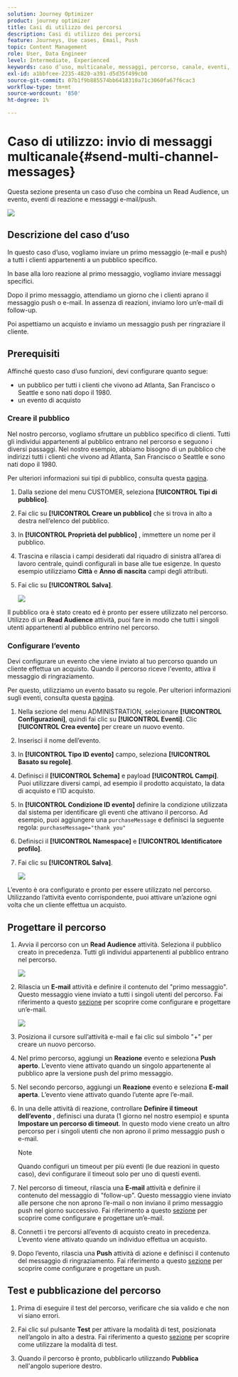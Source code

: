```yaml
---
solution: Journey Optimizer
product: journey optimizer
title: Casi di utilizzo dei percorsi
description: Casi di utilizzo dei percorsi
feature: Journeys, Use cases, Email, Push
topic: Content Management
role: User, Data Engineer
level: Intermediate, Experienced
keywords: caso d’uso, multicanale, messaggi, percorso, canale, eventi, push
exl-id: a1bbfcee-2235-4820-a391-d5d35f499cb0
source-git-commit: 07b1f9b885574bb6418310a71c3060fa67f6cac3
workflow-type: tm+mt
source-wordcount: '850'
ht-degree: 1%

---
```


# Caso di utilizzo: invio di messaggi multicanale{#send-multi-channel-messages}

Questa sezione presenta un caso d’uso che combina un Read Audience, un evento, eventi di reazione e messaggi e-mail/push.

![](assets/jo-uc1.png)

## Descrizione del caso d’uso

In questo caso d’uso, vogliamo inviare un primo messaggio (e-mail e push) a tutti i clienti appartenenti a un pubblico specifico.

In base alla loro reazione al primo messaggio, vogliamo inviare messaggi specifici.

Dopo il primo messaggio, attendiamo un giorno che i clienti aprano il messaggio push o e-mail. In assenza di reazioni, inviamo loro un’e-mail di follow-up.

Poi aspettiamo un acquisto e inviamo un messaggio push per ringraziare il cliente.

## Prerequisiti

Affinché questo caso d’uso funzioni, devi configurare quanto segue:

* un pubblico per tutti i clienti che vivono ad Atlanta, San Francisco o Seattle e sono nati dopo il 1980.
* un evento di acquisto

### Creare il pubblico

Nel nostro percorso, vogliamo sfruttare un pubblico specifico di clienti. Tutti gli individui appartenenti al pubblico entrano nel percorso e seguono i diversi passaggi. Nel nostro esempio, abbiamo bisogno di un pubblico che indirizzi tutti i clienti che vivono ad Atlanta, San Francisco o Seattle e sono nati dopo il 1980.

Per ulteriori informazioni sui tipi di pubblico, consulta questa [pagina](../audience/about-audiences.md).

1. Dalla sezione del menu CUSTOMER, seleziona **[!UICONTROL Tipi di pubblico]**.

1. Fai clic su **[!UICONTROL Creare un pubblico]** che si trova in alto a destra nell’elenco del pubblico.

1. In **[!UICONTROL Proprietà del pubblico]** , immettere un nome per il pubblico.

1. Trascina e rilascia i campi desiderati dal riquadro di sinistra all’area di lavoro centrale, quindi configurali in base alle tue esigenze. In questo esempio utilizziamo **Città** e **Anno di nascita** campi degli attributi.

1. Fai clic su **[!UICONTROL Salva]**.

   ![](assets/add-attributes.png)

Il pubblico ora è stato creato ed è pronto per essere utilizzato nel percorso. Utilizzo di un **Read Audience** attività, puoi fare in modo che tutti i singoli utenti appartenenti al pubblico entrino nel percorso.

### Configurare l’evento

Devi configurare un evento che viene inviato al tuo percorso quando un cliente effettua un acquisto. Quando il percorso riceve l&#39;evento, attiva il messaggio di ringraziamento.

Per questo, utilizziamo un evento basato su regole. Per ulteriori informazioni sugli eventi, consulta questa [pagina](../event/about-events.md).

1. Nella sezione del menu ADMINISTRATION, selezionare **[!UICONTROL Configurazioni]**, quindi fai clic su **[!UICONTROL Eventi]**. Clic **[!UICONTROL Crea evento]** per creare un nuovo evento.

1. Inserisci il nome dell’evento.

1. In **[!UICONTROL Tipo ID evento]** campo, seleziona **[!UICONTROL Basato su regole]**.

1. Definisci il **[!UICONTROL Schema]** e payload **[!UICONTROL Campi]**. Puoi utilizzare diversi campi, ad esempio il prodotto acquistato, la data di acquisto e l’ID acquisto.

1. In **[!UICONTROL Condizione ID evento]** definire la condizione utilizzata dal sistema per identificare gli eventi che attivano il percorso. Ad esempio, puoi aggiungere una `purchaseMessage` e definisci la seguente regola: `purchaseMessage="thank you"`

1. Definisci il **[!UICONTROL Namespace]** e **[!UICONTROL Identificatore profilo]**.

1. Fai clic su **[!UICONTROL Salva]**.

   ![](assets/jo-uc2.png)

L’evento è ora configurato e pronto per essere utilizzato nel percorso. Utilizzando l’attività evento corrispondente, puoi attivare un’azione ogni volta che un cliente effettua un acquisto.

## Progettare il percorso

1. Avvia il percorso con un **Read Audience** attività. Seleziona il pubblico creato in precedenza. Tutti gli individui appartenenti al pubblico entrano nel percorso.

   ![](assets/jo-uc4.png)

1. Rilascia un **E-mail** attività e definire il contenuto del &quot;primo messaggio&quot;. Questo messaggio viene inviato a tutti i singoli utenti del percorso. Fai riferimento a questo [sezione](../email/create-email.md) per scoprire come configurare e progettare un’e-mail.

   ![](assets/jo-uc5.png)

1. Posiziona il cursore sull’attività e-mail e fai clic sul simbolo &quot;+&quot; per creare un nuovo percorso.

1. Nel primo percorso, aggiungi un **Reazione** evento e seleziona **Push aperto**. L’evento viene attivato quando un singolo appartenente al pubblico apre la versione push del primo messaggio.

1. Nel secondo percorso, aggiungi un **Reazione** evento e seleziona **E-mail aperta**. L’evento viene attivato quando l’utente apre l’e-mail.

1. In una delle attività di reazione, controllare **Definire il timeout dell’evento** , definisci una durata (1 giorno nel nostro esempio) e spunta **Impostare un percorso di timeout**. In questo modo viene creato un altro percorso per i singoli utenti che non aprono il primo messaggio push o e-mail.

   >[!NOTE]
   >
   >Quando configuri un timeout per più eventi (le due reazioni in questo caso), devi configurare il timeout solo per uno di questi eventi.

1. Nel percorso di timeout, rilascia una **E-mail** attività e definire il contenuto del messaggio di &quot;follow-up&quot;. Questo messaggio viene inviato alle persone che non aprono l’e-mail o non inviano il primo messaggio push nel giorno successivo. Fai riferimento a questo [sezione](../email/create-email.md) per scoprire come configurare e progettare un’e-mail.

1. Connetti i tre percorsi all’evento di acquisto creato in precedenza. L’evento viene attivato quando un individuo effettua un acquisto.

1. Dopo l’evento, rilascia una **Push** attività di azione e definisci il contenuto del messaggio di ringraziamento. Fai riferimento a questo [sezione](../push/create-push.md) per scoprire come configurare e progettare un push.

## Test e pubblicazione del percorso

1. Prima di eseguire il test del percorso, verificare che sia valido e che non vi siano errori.

1. Fai clic sul pulsante **Test** per attivare la modalità di test, posizionata nell’angolo in alto a destra. Fai riferimento a questo [sezione](testing-the-journey.md) per scoprire come utilizzare la modalità di test.

1. Quando il percorso è pronto, pubblicarlo utilizzando **Pubblica** nell&#39;angolo superiore destro.
